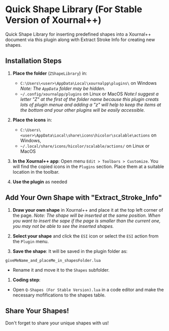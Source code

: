 # Quick Shape Library (For Stable Version of Xournal++)

Quick Shape Library for inserting predefined shapes into a Xournal++ document via this plugin along with Extract Stroke Info for creating new shapes.

## Installation Steps

1. **Place the folder** (`ZShapeLibrary`) in: 
   - `C:\Users\<user>\AppData\Local\xournalpp\plugins\` on Windows 
     *Note: The `AppData` folder may be hidden.*
   - `~/.config/xournalpp/plugins` on Linux or MacOS
   *Note:I suggest a letter "Z" at the first of the folder name because this plugin creats lots of plugin menue and adding a "z" will help to keep the items at the bottom and your other plugins will be easily accessible.*

1. **Place the icons** in:
   - `C:\Users\<user>\AppData\Local\share\icons\hicolor\scalable\actions` on Windows,
   - `~/.local/share/icons/hicolor/scalable/actions/` on Linux or MacOS

2. **In the Xournal++ app**:
  Open menu `Edit > Toolbars > Customize`. You will find the copied icons in the `Plugins` section. Place them at a suitable location in the toolbar.

3. **Use the plugin** as needed 


## Add Your Own Shape with "Extract_Stroke_Info"

1. **Draw your own shape** in Xournal++ and place it at the top left corner of the page.
  *Note: The shape will be inserted at the same position. When you want to insert the sape if the page is smaller than the current one, you may not be able to see the inserted shapes.*

2. **Select your shape** and click the `ESI` icon or select the `ESI` action from the `Plugin` menu.

3. **Save the shape**:
  It will be saved in the plugin folder as:
  ```
  giveMeName_and_placeMe_in_shapesFolder.lua
  ```
- Rename it and move it to the `Shapes` subfolder.

1. **Coding step**:
- Open `Q-Shapes (For Stable Version).lua` in a code editor and make the necessary mofifications
  to the shapes table.

## Share Your Shapes!
Don't forget to share your unique shapes with us!

